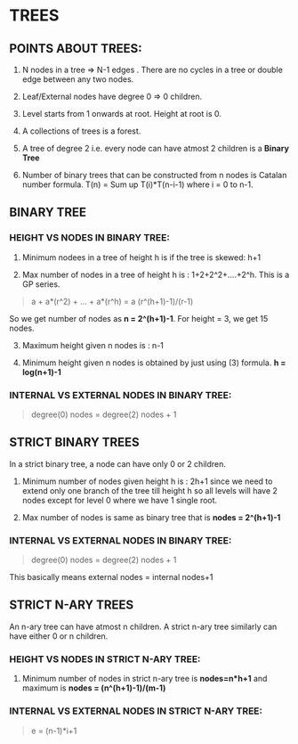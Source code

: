 # TREES 

## POINTS ABOUT TREES:
1. N nodes in a tree => N-1 edges . There are no cycles in a tree or double edge between any two nodes.

2. Leaf/External nodes have degree 0 => 0 children.

3. Level starts from 1 onwards at root. Height at root is 0.

4. A collections of trees is a forest.

5. A tree of degree 2 i.e. every node can have atmost 2 children is a **Binary Tree**

6. Number of binary trees that can be constructed from n nodes is Catalan number formula. T(n) = Sum up T(i)*T(n-i-1) where
i = 0 to n-1.

## BINARY TREE

### HEIGHT VS NODES IN BINARY TREE:

1. Minimum nodees in a tree of height h is if the tree is skewed: h+1

2. Max number of nodes in a tree of height h is : 1+2+2^2+....+2^h. This is a GP series.

> a + a*(r^2) + ... + a*(r^h) = a (r^(h+1)-1)/(r-1)

So we get number of nodes as **n = 2^(h+1)-1**. For height = 3, we get 15 nodes. 

3. Maximum height given n nodes is : n-1

4. Minimum height given n nodes is obtained by just using (3) formula. **h = log(n+1)-1**

### INTERNAL VS EXTERNAL NODES IN BINARY TREE:

> degree(0) nodes = degree(2) nodes + 1

## STRICT BINARY TREES

In a strict binary tree, a node can have only 0 or 2 children.

1. Minimum number of nodes given height h is : 2h+1 since we need to extend only one branch of the tree till height h so all levels will have 2 nodes except for level 0 where we have 1 single root.

2. Max number of nodes is same as binary tree that is **nodes = 2^(h+1)-1**

### INTERNAL VS EXTERNAL NODES IN BINARY TREE:

> degree(0) nodes = degree(2) nodes + 1

This basically means external nodes = internal nodes+1

## STRICT N-ARY TREES

An n-ary tree can have atmost n children. A strict n-ary tree similarly can have either 0 or n children.

### HEIGHT VS NODES IN STRICT N-ARY TREE:

1. Minimum number of nodes in strict n-ary tree is **nodes=n*h+1** and maximum is **nodes = (n^(h+1)-1)/(m-1)**

### INTERNAL VS EXTERNAL NODES IN STRICT N-ARY TREE:

> e = (n-1)*i+1

